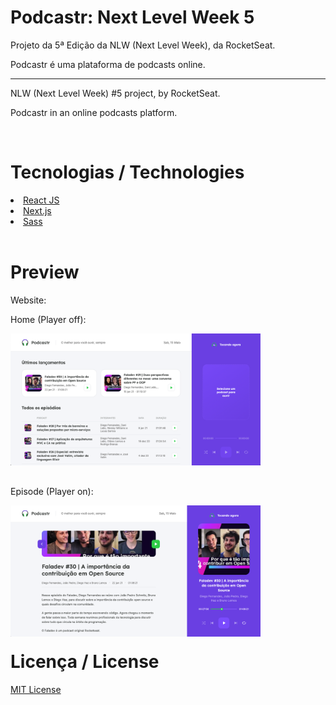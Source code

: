 <!-- <img style="width: 1200px; padding: 20px 0; margin: 0px auto; " src="./public/logo-full.svg"> -->

<h1 style="font: 50px">Podcastr: Next Level Week 5 </h1>

<p>Projeto da 5ª Edição da NLW (Next Level Week), da RocketSeat.</p>

<p>Podcastr é uma plataforma de podcasts online.

<hr>

<p>NLW (Next Level Week) #5 project, by RocketSeat.</p>

<p>Podcastr in an online podcasts platform.</p>

<br>

<h1 style="font: 50px">Tecnologias / Technologies</h1>

<li>
    <a href="https://reactjs.org/">React JS</a>
</li>
<li>
    <a href="https://nextjs.org/">Next.js</a>
</li>
<li>
    <a href="https://sass-lang.com/">Sass</a>
</li>

<br>

<h1 style="font: 50px">Preview</h1>

<p>Website: <a href=""></a></p>

<p>Home (Player off):</p>
<img style="max-width: 400px;" src="./public/preview1.png">

<p style="margin-top: 30px;">Episode (Player on):</p>
<img style="max-width: 400px;" src="./public/preview2.png">

<h1 style="font: 50px; margin-top: 20px;">Licença / License</h1>

<a href="https://opensource.org/licenses/MIT">MIT License</a>
